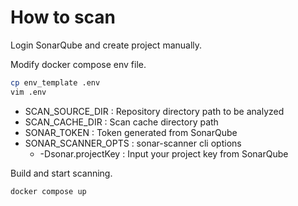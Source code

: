 # How to scan

Login SonarQube and create project manually.

Modify docker compose env file.

```sh
cp env_template .env
vim .env
```

- SCAN_SOURCE_DIR : Repository directory path to be analyzed
- SCAN_CACHE_DIR : Scan cache directory path
- SONAR_TOKEN : Token generated from SonarQube
- SONAR_SCANNER_OPTS : sonar-scanner cli options
    - -Dsonar.projectKey : Input your project key from SonarQube

Build and start scanning.

```sh
docker compose up
```
